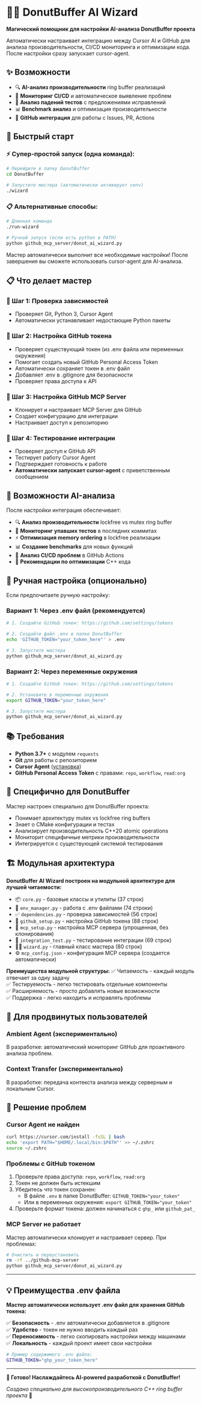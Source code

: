 # 🧙‍♂️ DonutBuffer AI Wizard

**Магический помощник для настройки AI-анализа DonutBuffer проекта**

Автоматически настраивает интеграцию между Cursor AI и GitHub для анализа производительности, CI/CD мониторинга и оптимизации кода. После настройки сразу запускает cursor-agent.

## ✨ Возможности

- 🔍 **AI-анализ производительности** ring buffer реализаций
- 🚀 **Мониторинг CI/CD** и автоматическое выявление проблем
- 🧪 **Анализ падений тестов** с предложениями исправлений
- 📊 **Benchmark анализ** и оптимизация производительности
- 🔗 **GitHub интеграция** для работы с Issues, PR, Actions

## 🚀 Быстрый старт

### ⚡ Супер-простой запуск (одна команда):
```bash
# Перейдите в папку DonutBuffer
cd DonutBuffer

# Запустите мастера (автоматически активирует venv)
./wizard
```

### 📋 Альтернативные способы:
```bash
# Длинная команда
./run-wizard

# Ручной запуск (если есть python в PATH)
python github_mcp_server/donut_ai_wizard.py
```

Мастер автоматически выполнит все необходимые настройки! После завершения вы сможете использовать cursor-agent для AI-анализа.

## 📋 Что делает мастер

### 🔮 Шаг 1: Проверка зависимостей
- Проверяет Git, Python 3, Cursor Agent
- Автоматически устанавливает недостающие Python пакеты

### 🔮 Шаг 2: Настройка GitHub токена  
- Проверяет существующий токен (из .env файла или переменных окружения)
- Помогает создать новый GitHub Personal Access Token
- Автоматически сохраняет токен в .env файл
- Добавляет .env в .gitignore для безопасности
- Проверяет права доступа к API

### 🔮 Шаг 3: Настройка GitHub MCP Server
- Клонирует и настраивает MCP Server для GitHub
- Создает конфигурацию для интеграции
- Настраивает доступ к репозиторию

### 🔮 Шаг 4: Тестирование интеграции
- Проверяет доступ к GitHub API
- Тестирует работу Cursor Agent
- Подтверждает готовность к работе
- **Автоматически запускает cursor-agent** с приветственным сообщением

## 💬 Возможности AI-анализа

После настройки интеграция обеспечивает:

- 🔍 **Анализ производительности** lockfree vs mutex ring buffer
- 🧪 **Мониторинг упавших тестов** в последних коммитах
- ⚡ **Оптимизация memory ordering** в lockfree реализации
- 📊 **Создание benchmarks** для новых функций  
- 🚀 **Анализ CI/CD проблем** в GitHub Actions
- 🔧 **Рекомендации по оптимизации** C++ кода

## 🔧 Ручная настройка (опционально)

Если предпочитаете ручную настройку:

### Вариант 1: Через .env файл (рекомендуется)
```bash
# 1. Создайте GitHub токен: https://github.com/settings/tokens

# 2. Создайте файл .env в папке DonutBuffer
echo 'GITHUB_TOKEN="your_token_here"' > .env

# 3. Запустите мастера
python github_mcp_server/donut_ai_wizard.py
```

### Вариант 2: Через переменные окружения
```bash
# 1. Создайте GitHub токен: https://github.com/settings/tokens

# 2. Установите в переменные окружения
export GITHUB_TOKEN="your_token_here"

# 3. Запустите мастера
python github_mcp_server/donut_ai_wizard.py
```

## 📚 Требования

- **Python 3.7+** с модулем `requests`
- **Git** для работы с репозиторием  
- **Cursor Agent** ([установка](https://cursor.com/install))
- **GitHub Personal Access Token** с правами: `repo`, `workflow`, `read:org`

## 🎯 Специфично для DonutBuffer

Мастер настроен специально для DonutBuffer проекта:

- Понимает архитектуру mutex vs lockfree ring buffers
- Знает о CMake конфигурации и тестах
- Анализирует производительность C++20 atomic operations
- Мониторит специфичные метрики производительности
- Интегрируется с существующей системой тестирования

## 🏗️ Модульная архитектура

**DonutBuffer AI Wizard построен на модульной архитектуре для лучшей читаемости:**

- 📦 `core.py` - базовые классы и утилиты (37 строк)
- 🔐 `env_manager.py` - работа с .env файлами (74 строки)  
- ✅ `dependencies.py` - проверка зависимостей (56 строк)
- 🔑 `github_setup.py` - настройка GitHub токена (88 строк)
- 🔧 `mcp_setup.py` - настройка MCP сервера (упрощенная, без клонирования)
- 🧪 `integration_test.py` - тестирование интеграции (69 строк)
- 🧙‍♂️ `wizard.py` - главный класс мастера (80 строк)
- ⚙️ `mcp_config.json` - конфигурация MCP сервера (создается автоматически)

**Преимущества модульной структуры:**
✅ Читаемость - каждый модуль отвечает за одну задачу  
✅ Тестируемость - легко тестировать отдельные компоненты  
✅ Расширяемость - просто добавлять новые возможности  
✅ Поддержка - легко находить и исправлять проблемы  

## 🚀 Для продвинутых пользователей

### Ambient Agent (экспериментально)
В разработке: автоматический мониторинг GitHub для проактивного анализа проблем.

### Context Transfer (экспериментально)  
В разработке: передача контекста анализа между серверным и локальным Cursor.

## 🐛 Решение проблем

### Cursor Agent не найден
```bash
curl https://cursor.com/install -fsSL | bash
echo 'export PATH="$HOME/.local/bin:$PATH"' >> ~/.zshrc
source ~/.zshrc
```

### Проблемы с GitHub токеном
1. Проверьте права доступа: `repo`, `workflow`, `read:org`
2. Токен не должен быть истекшим
3. Убедитесь что токен сохранен:
   - В файле `.env` в папке DonutBuffer: `GITHUB_TOKEN="your_token"`
   - Или в переменных окружения: `export GITHUB_TOKEN="your_token"`
4. Проверьте формат токена: должен начинаться с `ghp_` или `github_pat_`

### MCP Server не работает
Мастер автоматически клонирует и настраивает сервер. При проблемах:
```bash
# Очистить и переустановить
rm -rf ../github-mcp-server
python github_mcp_server/donut_ai_wizard.py
```

---

## 💡 Преимущества .env файла

**Мастер автоматически использует .env файл для хранения GitHub токена:**

✅ **Безопасность** - .env автоматически добавляется в .gitignore  
✅ **Удобство** - токен не нужно вводить каждый раз  
✅ **Переносимость** - легко скопировать настройки между машинами  
✅ **Локальность** - каждый проект имеет свои настройки  

```bash
# Пример содержимого .env файла:
GITHUB_TOKEN="ghp_your_token_here"
```

---

**🎉 Готово! Наслаждайтесь AI-powered разработкой с DonutBuffer!**

*Создано специально для высокопроизводительного C++ ring buffer проекта* 🍩 